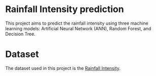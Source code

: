 # Rainfall Intensity prediction 
This project aims to predict the rainfall intensity using three machine learning models: Artificial Neural Network (ANN), Random Forest, and Decision Tree.

# Dataset
The dataset used in this project is the [Rainfall Intensity](https://dataverse.harvard.edu/dataset.xhtml?persistentId=doi:10.7910/DVN/PQLYHP). 


 
